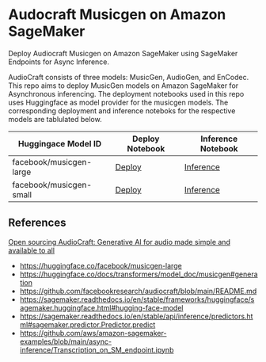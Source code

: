 # Audocraft Musicgen on Amazon SageMaker

Deploy Audiocraft Musicgen on Amazon SageMaker using SageMaker Endpoints for Async Inference.

AudioCraft consists of three models: MusicGen, AudioGen, and EnCodec. This repo aims to deploy MusicGen models on Amazon SageMaker for Asynchronous inferencing. The deployment notebooks used in this repo uses Huggingface as model provider for the musicgen models. The corresponding deployment and inference noteboks for the respective models are tablulated below.


| Huggingace Model ID | Deploy Notebook | Inference Notebook |
| -- | -- | -- |
| facebook/musicgen-large | [Deploy](musicgen-large/deploy-musicgen-large.ipynb) | [Inference](musicgen-large/infer-async.ipynb) |
| facebook/musicgen-small | [Deploy](musicgen-small/deploy-musicgen-small.ipynb) | [Inference](musicgen-small/infer-async.ipynb) |


## References
[Open sourcing AudioCraft: Generative AI for audio made simple and available to all](https://ai.meta.com/blog/audiocraft-musicgen-audiogen-encodec-generative-ai-audio/)
- https://huggingface.co/facebook/musicgen-large
- https://huggingface.co/docs/transformers/model_doc/musicgen#generation
- https://github.com/facebookresearch/audiocraft/blob/main/README.md
- https://sagemaker.readthedocs.io/en/stable/frameworks/huggingface/sagemaker.huggingface.html#hugging-face-model
- https://sagemaker.readthedocs.io/en/stable/api/inference/predictors.html#sagemaker.predictor.Predictor.predict
- https://github.com/aws/amazon-sagemaker-examples/blob/main/async-inference/Transcription_on_SM_endpoint.ipynb

